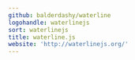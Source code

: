 ```yaml
---
github: balderdashy/waterline
logohandle: waterlinejs
sort: waterlinejs
title: waterline.js
website: 'http://waterlinejs.org/'
---
```


